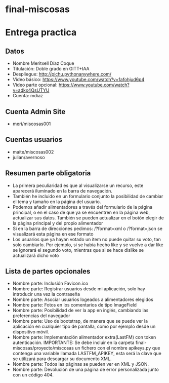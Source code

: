 # final-miscosas
# Entrega practica

## Datos
* Nombre Meritxell Díaz Coque
* Titulación: Doble grado en GITT+IAA
* Despliegue: http://pichu.pythonanywhere.com/
* Video básico: https://www.youtube.com/watch?v=1afohjud6p4
* Video parte opcional: https://www.youtube.com/watch?v=adkx4QsUTYU
* Cuenta: mdiaz

## Cuenta Admin Site
* meri/miscosas001

## Cuentas usuarios
* maite/miscosas002
* julian/avernoso

## Resumen parte obligatoria
* La primera peculiaridad es que al visualizarse un recurso, este aparecerá iluminado en la barra
de navegación.
* También he incluido en un formulario conjunto la posibilidad de cambiar el tema y tamaño en la página
del usuario.
* Podemos añadir alimentadores a través del formulario de la página principal, o en el caso de que ya se
encuentren en la página web, actualizar sus datos. También se pueden actualizar en el botón elegir de
la página principal y del propio alimentador
* Si en la barra de direcciones pedimos: /?format=xml o /?format=json se visualizará esta página en ese formato
* Los usuarios que ya hayan votado un ítem no puede quitar su voto, tan solo cambiarlo. Por ejemplo,
si se había hecho like y se vuelve a dar like se ignorará el segundo voto, mientras que si se hace dislike se
actualizará dicho voto


## Lista de partes opcionales
* Nombre parte: Inclusión Favicon.ico
* Nombre parte: Registrar usuarios desde mi aplicación, solo hay introducir una vez la contraseña
* Nombre parte: Asociar usuarios logeados a alimentadores elegidos
* Nombre parte: Fotos en los comentarios de tipo ImageField
* Nombre parte: Posibilidad de ver la app en inglés, cambiando las preferencias del navegador
* Nombre parte: Uso de bootstrap, de manera que se puede ver la aplicación en cualquier tipo de pantalla, como por ejemplo desde un dispositivo móvil.
* Nombre parte: Implementación alimentador extra(LastFM) con token autenticación. IMPORTANTE: Se debe incluir
en la carpeta final-miscosas/proyecto/miscosas un fichero con el nombre apikeys.py que contenga una variable
llamada LASTFM_APIKEY, esta será la clave que se utilizará para descargar su documento XML.
* Nombre parte: Todos las páginas se pueden ver en XML y JSON.
* Nombre parte: Devolución de una página de error personalizada junto con un código 404.
